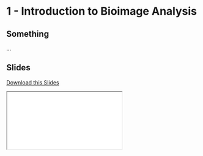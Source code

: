 # <strong>1</strong> - <i class="fas fa-image"></i> Introduction to Bioimage Analysis

## Something

...

## Slides

<a
    class="custom-button custom-download-button" href="../../pdfs/04_python_basics/templates.pdf" download> <i class="fas fa-download"></i> Download this Slides
</a>

<iframe
  class="custom-pdf-frame"
  src="../../pdfs/01_intro_bioimage_analysis/templates.pdf">
</iframe>
